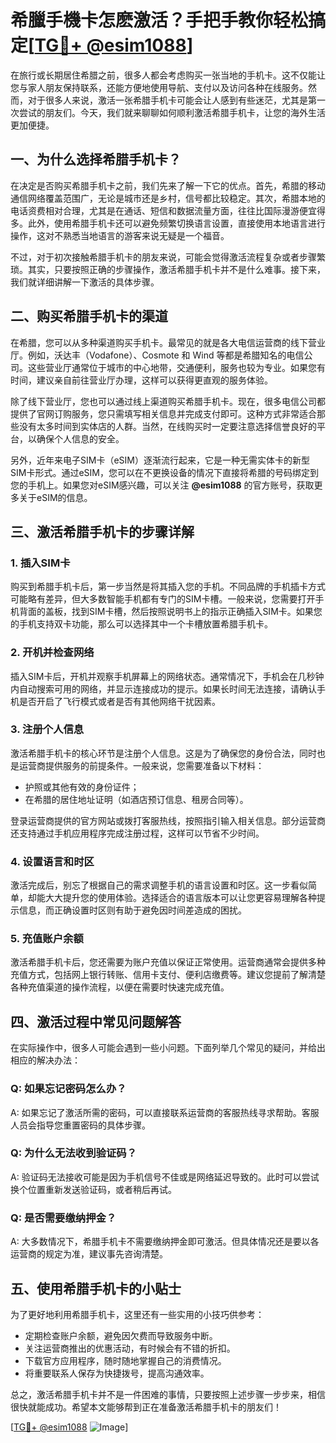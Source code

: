 # 希臘手機卡怎麽激活？手把手教你轻松搞定[[TG💪+ @esim1088](https://t.me/s/esim1088)]

在旅行或长期居住希腊之前，很多人都会考虑购买一张当地的手机卡。这不仅能让您与家人朋友保持联系，还能方便地使用导航、支付以及访问各种在线服务。然而，对于很多人来说，激活一张希腊手机卡可能会让人感到有些迷茫，尤其是第一次尝试的朋友们。今天，我们就来聊聊如何顺利激活希腊手机卡，让您的海外生活更加便捷。

## 一、为什么选择希腊手机卡？

在决定是否购买希腊手机卡之前，我们先来了解一下它的优点。首先，希腊的移动通信网络覆盖范围广，无论是城市还是乡村，信号都比较稳定。其次，希腊本地的电话资费相对合理，尤其是在通话、短信和数据流量方面，往往比国际漫游便宜得多。此外，使用希腊手机卡还可以避免频繁切换语言设置，直接使用本地语言进行操作，这对不熟悉当地语言的游客来说无疑是一个福音。

不过，对于初次接触希腊手机卡的朋友来说，可能会觉得激活流程复杂或者步骤繁琐。其实，只要按照正确的步骤操作，激活希腊手机卡并不是什么难事。接下来，我们就详细讲解一下激活的具体步骤。

## 二、购买希腊手机卡的渠道

在希腊，您可以从多种渠道购买手机卡。最常见的就是各大电信运营商的线下营业厅。例如，沃达丰（Vodafone）、Cosmote 和 Wind 等都是希腊知名的电信公司。这些营业厅通常位于城市的中心地带，交通便利，服务也较为专业。如果您有时间，建议亲自前往营业厅办理，这样可以获得更直观的服务体验。

除了线下营业厅，您也可以通过线上渠道购买希腊手机卡。现在，很多电信公司都提供了官网订购服务，您只需填写相关信息并完成支付即可。这种方式非常适合那些没有太多时间到实体店的人群。当然，在线购买时一定要注意选择信誉良好的平台，以确保个人信息的安全。

另外，近年来电子SIM卡（eSIM）逐渐流行起来，它是一种无需实体卡的新型SIM卡形式。通过eSIM，您可以在不更换设备的情况下直接将希腊的号码绑定到您的手机上。如果您对eSIM感兴趣，可以关注 **@esim1088** 的官方账号，获取更多关于eSIM的信息。

## 三、激活希腊手机卡的步骤详解

### 1. 插入SIM卡

购买到希腊手机卡后，第一步当然是将其插入您的手机。不同品牌的手机插卡方式可能略有差异，但大多数智能手机都有专门的SIM卡槽。一般来说，您需要打开手机背面的盖板，找到SIM卡槽，然后按照说明书上的指示正确插入SIM卡。如果您的手机支持双卡功能，那么可以选择其中一个卡槽放置希腊手机卡。

### 2. 开机并检查网络

插入SIM卡后，开机并观察手机屏幕上的网络状态。通常情况下，手机会在几秒钟内自动搜索可用的网络，并显示连接成功的提示。如果长时间无法连接，请确认手机是否开启了飞行模式或者是否有其他网络干扰因素。

### 3. 注册个人信息

激活希腊手机卡的核心环节是注册个人信息。这是为了确保您的身份合法，同时也是运营商提供服务的前提条件。一般来说，您需要准备以下材料：

- 护照或其他有效的身份证件；
- 在希腊的居住地址证明（如酒店预订信息、租房合同等）。

登录运营商提供的官方网站或拨打客服热线，按照指引输入相关信息。部分运营商还支持通过手机应用程序完成注册过程，这样可以节省不少时间。

### 4. 设置语言和时区

激活完成后，别忘了根据自己的需求调整手机的语言设置和时区。这一步看似简单，却能大大提升您的使用体验。选择适合的语言版本可以让您更容易理解各种提示信息，而正确设置时区则有助于避免因时间差造成的困扰。

### 5. 充值账户余额

激活希腊手机卡后，您还需要为账户充值以保证正常使用。运营商通常会提供多种充值方式，包括网上银行转账、信用卡支付、便利店缴费等。建议您提前了解清楚各种充值渠道的操作流程，以便在需要时快速完成充值。

## 四、激活过程中常见问题解答

在实际操作中，很多人可能会遇到一些小问题。下面列举几个常见的疑问，并给出相应的解决办法：

### Q: 如果忘记密码怎么办？
A: 如果忘记了激活所需的密码，可以直接联系运营商的客服热线寻求帮助。客服人员会指导您重置密码的具体步骤。

### Q: 为什么无法收到验证码？
A: 验证码无法接收可能是因为手机信号不佳或是网络延迟导致的。此时可以尝试换个位置重新发送验证码，或者稍后再试。

### Q: 是否需要缴纳押金？
A: 大多数情况下，希腊手机卡不需要缴纳押金即可激活。但具体情况还是要以各运营商的规定为准，建议事先咨询清楚。

## 五、使用希腊手机卡的小贴士

为了更好地利用希腊手机卡，这里还有一些实用的小技巧供参考：

- 定期检查账户余额，避免因欠费而导致服务中断。
- 关注运营商推出的优惠活动，有时候会有不错的折扣。
- 下载官方应用程序，随时随地掌握自己的消费情况。
- 将重要联系人保存为快捷拨号，提高沟通效率。

总之，激活希腊手机卡并不是一件困难的事情，只要按照上述步骤一步步来，相信很快就能成功。希望本文能够帮到正在准备激活希腊手机卡的朋友们！

[[TG💪+ @esim1088](https://t.me/s/esim1088) ![Image](https://i.postimg.cc/4NQfJmqS/Snipaste-2025-05-13-00-14-12.png)]